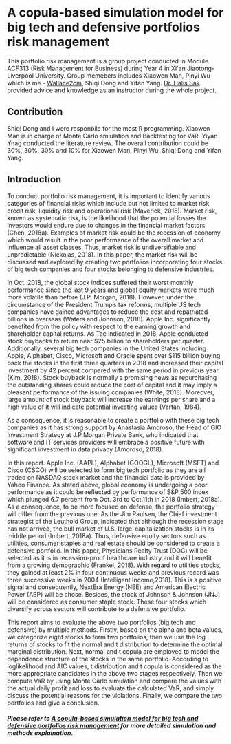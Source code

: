 # A copula-based simulation model for big tech and defensive portfolios risk management
This portfolio risk management is a group project conducted in Module ACF313 (Risk Management for Business) during Year 4 in Xi'an Jiaotong-Liverpool University. Group memebers includes Xiaowen Man, Pinyi Wu which is me - [Wallace2cm](https://github.com/Wallace2cm), Shiqi Dong and Yifan Yang. [Dr. Halis Sak](https://www.xjtlu.edu.cn/zh/departments/academic-departments/international-business-school-suzhou/staff/halis-sak) provided advice and knowledge as an instructor during the whole project.

## Contribution
Shiqi Dong and I were responbile for the most R programming. Xiaowen Man is in charge of Monte Carlo smiulation and Backtesting for VaR. Yiyan Ynag conducted the literature review. The overall contribution could be 30%, 30%, 30% and 10% for Xiaowen Man, Pinyi Wu, Shiqi Dong and Yifan Yang.

## Introduction
To conduct portfolio risk management, it is important to identify various categories of financial risks which include but not limited to market risk, credit risk, liquidity risk and operational risk (Maverick, 2018). Market risk, known as systematic risk, is the likelihood that the potential losses the investors would endure due to changes in the financial market factors (Chen, 2018a). Examples of market risk could be the recession of economy which would result in the poor performance of the overall market and influence all asset classes. Thus, market risk is undiversifiable and unpredictable (Nickolas, 2018). In this paper, the market risk will be discussed and explored by creating two portfolios incorporating four stocks of big tech companies and four stocks belonging to defensive industries. 

In Oct. 2018, the global stock indices suffered their worst monthly performance since the last 9 years and global equity markets were much more volatile than before (J.P. Morgan, 2018). However, under the circumstance of the President Trump’s tax reforms, multiple US tech companies have gained advantages to reduce the cost and repatriated billions in overseas (Waters and Johnson, 2018). Apple Inc. significantly benefited from the policy with respect to the earning growth and shareholder capital returns. As Tae indicated in 2018, Apple conducted stock buybacks to return near $25 billion to shareholders per quarter. Additionally, several big tech companies in the United States including Apple, Alphabet, Cisco, Microsoft and Oracle spent over $115 billion buying back the stocks in the first three quarters in 2018 and increased their capital investment by 42 percent compared with the same period in previous year (Kim, 2018). Stock buyback is normally a promising news as repurchasing the outstanding shares could reduce the cost of capital and it may imply a pleasant performance of the issuing companies (White, 2018). Moreover, large amount of stock buyback will increase the earnings per share and a high value of it will indicate potential investing values (Vartan, 1984).

As a consequence, it is reasonable to create a portfolio with these big tech companies as it has strong support by Anastasia Amoroso, the Head of GIO Investment Strategy at J.P.Morgan Private Bank, who indicated that software and IT services providers will embrace a positive future with significant investment in data privacy (Amoroso, 2018). 

In this report. Apple Inc. (AAPL), Alphabet (GOOGL), Microsoft (MSFT) and Cisco (CSCO) will be selected to form big tech portfolio as they are all traded on NASDAQ stock market and the financial data is provided by Yahoo Finance. As stated above, global economy is undergoing a poor performance as it could be reflected by performance of S&P 500 index which plunged 6.7 percent from Oct. 3rd to Oct.11th in 2018 (Imbert, 2018a). As a consequence, to be more focused on defense, the portfolio strategy will differ from the previous one. As the Jim Paulsen, the Chief investment strategist of the Leuthold Group, indicated that although the recession stage has not arrived, the bull market of U.S. large-capitalization stocks is in its middle period (Imbert, 2018a). Thus, defensive equity sectors such as utilities, consumer staples and real estate should be considered to create a defensive portfolio. In this paper, Physicians Realty Trust (DOC) will be selected as it is in recession-proof healthcare industry and it will benefit from a growing demographic (Frankel, 2018). With regard to utilities stocks, they gained at least 2% in four continuous weeks and previous record was three successive weeks in 2004 (Intelligent
Income,2018). This is a positive signal and consequently, NextEra Energy (NEE) and American Electric Power (AEP) will be chose. Besides, the stock of Johnson & Johnson (JNJ) will be considered as consumer staple stock. These four stocks which diversify across sectors will contribute to a defensive portfolio.

This report aims to evaluate the above two portfolios (big tech and defensive) by multiple methods. Firstly, based on the alpha and beta values, we categorize eight stocks to form two portfolios, then we use the log returns of stocks to fit the normal and t distribution to determine the optimal marginal distribution. Next, normal and t copula are employed to model the dependence structure of the stocks in the same portfolio. According to loglikelihood and AIC values, t distribution and t copula is considered as the more appropriate candidates in the above two stages respectively. Then we compute VaR by using Monte Carlo simulation and compare the values with the actual daily profit and loss to evaluate the calculated VaR, and simply discuss the potential reasons for the violations. Finally, we compare the two portfolios and give a conclusion.

##### Please refer to [A copula-based simulation model for big tech and defensive portfolios risk management](https://github.com/Wallace2cm/Portfolio-Risk-Management/blob/master/A%20copula-based%20simulation%20model%20for%20big%20tech%20and%20defensive%20portfolios%20risk%20management%20.pdf) for more detailed simulation and methods explaination.

